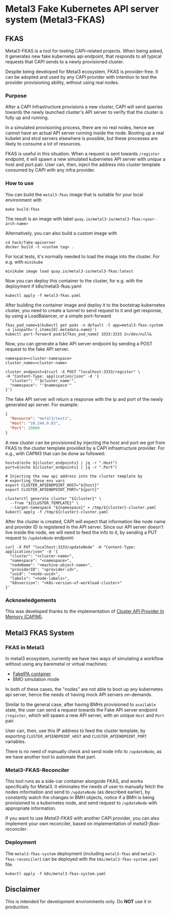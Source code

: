 # Metal3 Fake Kubernetes API server system (Metal3-FKAS)

## FKAS

Metal3-FKAS is a tool for testing CAPI-related projects.
When being asked, it generates new fake kubernetes api endpoint, that responds
to all typical requests that CAPI sends to a newly provisioned cluster.

Despite being developed for Metal3 ecosystem, FKAS is provider-free. It can be adopted
and used by any CAPI provider with intention to test the provider provisioning ability,
without using real nodes.

### Purpose

After a CAPI Infrastructure provisions a new cluster, CAPI will send queries
towards the newly launched cluster's API server to verify that the cluster is
fully up and running.

In a simulated provisioning process, there are no real nodes, hence we cannot
have an actual API server running inside the node. Booting up a real kubelet
and etcd servers elsewhere is possible, but these processes are likely to consume
a lot of resources.

FKAS is useful in this situation. When a request is sent towards `/register` endpoint,
it will spawn a new simulated kubernetes API server with *unique* a host and
port pair.
User can, then, inject the address into cluster template consumed by
CAPI with any infra provider.

### How to use

You can build the `metal3-fkas` image that is suitable for
your local environment with

```shell
make build-fkas
```

The result is an image with label `quay.io/metal3-io/metal3-fkas:<your-arch-name>`

Alternatively, you can also build a custom image with

```shell
cd hack/fake-apiserver
docker build -t <custom tag> .
```

For local tests, it's normally needed to load the image into the cluster.
For e.g. with `minikube`

```shell
minikube image load quay.io/metal3-io/metal3-fkas:latest
```

Now you can deploy this container to the cluster, for e.g. with the deployment
if k8s/metal3-fkas.yaml

```shell
kubectl apply -f metal3-fkas.yaml
```

After building the container image and deploy it to the bootstrap kubernetes cluster,
you need to create a tunnel to send request to it and get response, by using
a LoadBalancer, or a simple port-forward

```shell
fkas_pod_name=$(kubectl get pods -n default -l app=metal3-fkas-system -o jsonpath='{.items[0].metadata.name}')
kubectl port-forward pod/${fkas_pod_name} 3333:3333 2>/dev/null&
```

Now, you can generate a fake API server endpoint by sending
a POST request to the fake API server.

```shell
namespace=<cluster-namespace>
cluster_name=<cluster-name>

cluster_endpoint=$(curl -X POST "localhost:3333/register" \
-H "Content-Type: application/json" -d '{
  "cluster": "'$cluster_name'",
  "namespace": "'$namespace'"
}')
```

The fake API server will return a response with the ip and port of the newly
generated api server. For example:

```json
{
  "Resource": "metal3/test1",
  "Host": "10.244.0.83",
  "Port": 20000
}
```

A new cluster can be provisioned by injecting the host and port we
got from FKAS to the cluster template provided by a CAPI infrastructure
provider. For e.g., with CAPM3 that can be done as followed:

```shell
host=$(echo ${cluster_endpoints} | jq -r ".Host")
port=$(echo ${cluster_endpoints} | jq -r ".Port")

# Injecting the new api address into the cluster template by
# exporting these env vars
export CLUSTER_APIENDPOINT_HOST="${host}"
export CLUSTER_APIENDPOINT_PORT="${port}"

clusterctl generate cluster "${cluster}" \
  --from "${CLUSTER_TEMPLATE}" \
  --target-namespace "${namespace}" > /tmp/${cluster}-cluster.yaml
kubectl apply -f /tmp/${cluster}-cluster.yaml
```

After the cluster is created, CAPI will expect that information like node name
and provider ID is registered in the API server. Since our API server doesn't
live inside the node, we will need to feed the info to it, by sending a
PUT request to `/updateNode` endpoint:

```shell
curl -X PUT "localhost:3333/updateNode" -H "Content-Type: application/json" -d '{
  "cluster": "<cluster-name>",
  "namespace": "<namespace>",
  "nodeName": "<machine-object-name>",
  "providerID": "<provider-id>",
  "uuid": "<node-uuid>",
  "labels": "<node-labels>",
  "k8sversion": "<k8s-version-of-workload-cluster>"
}'
```

### Acknowledgements

This was developed thanks to the implementation of
[Cluster API Provider In Memory (CAPIM)](https://github.com/kubernetes-sigs/cluster-api/tree/main/test/infrastructure/inmemory).

## Metal3 FKAS System

### FKAS in Metal3

In metal3 ecosystem, currently we have two ways of simulating a workflow without
using any baremetal or virtual machines:

- [FakeIPA container](https://github.com/metal3-io/utility-images/tree/main/fake-ipa)
- BMO simulation mode

In both of these cases, the "nodes" are not able to boot up any kubernetes api server,
hence the needs of having mock API servers on-demands.

Similar to the general case, after having BMHs provisioned to `available` state,
the user can send a request towards the Fake API server endpoint `/register`,
which will spawn a new API server, with an unique `Host` and `Port` pair.

User can, then, use this IP address to feed the cluster template, by exporting
`CLUSTER_APIENDPOINT_HOST` and `CLUSTER_APIENDPOINT_PORT` variables.

There is no need of manually check and send node info to `/updateNode`, as we have
another tool to automate that part.

### Metal3-FKAS-Reconciler

This tool runs as a side-car container alongside FKAS, and works specifically
for Metal3. It eliminates the needs of user to manually fetch the nodes information
and send to `/updateNode` (as described earlier), by constantly watch the changes
in BMH objects, notice if a BMH is being provisioned to a kubernetes node, and
send request to `/updateNode` with appropriate information.

If you want to use *Metal3-FKAS* with another CAPI provider, you can also implement
your own reconciler, based on implementation of *metal3-fkas-reconciler*.

### Deployment

The `metal3-fkas-system` deployment (including `metal3-fkas` and `metal3-fkas-reconciler`)
can be deployed with the `k8s/metal3-fkas-system.yaml` file.

```shell
kubectl apply -f k8s/metal3-fkas-system.yaml
```

## Disclaimer

This is intended for development environments only.
Do **NOT** use it in production.
